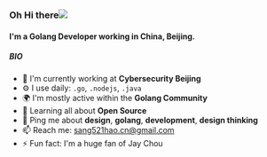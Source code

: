 ### Oh Hi there![](https://user-images.githubusercontent.com/18350557/176309783-0785949b-9127-417c-8b55-ab5a4333674e.gif)

#### I'm a Golang Developer working in China, Beijing.

##### BIO

- 🏢 I'm currently working at **Cybersecurity Beijing**
- ⚙️ I use daily: `.go`, `.nodejs`, `.java`
- 🌍 I'm mostly active within the **Golang Community**
- 🌱 Learning all about **Open Source**
- 💬 Ping me about **design**, **golang**, **development**, **design thinking**
- 📫 Reach me: sang521hao.cn@gmail.com
- ⚡️ Fun fact: I'm a huge fan of Jay Chou
